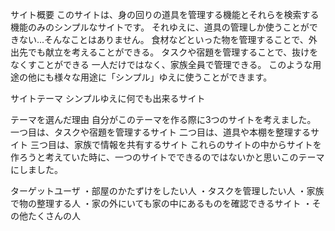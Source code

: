 サイト概要
このサイトは、身の回りの道具を管理する機能とそれらを検索する機能のみのシンプルなサイトです。
それゆえに、道具の管理しか使うことができない...そんなことはありません。
食材などといった物を管理することで、外出先でも献立を考えることができる。
タスクや宿題を管理することで、抜けをなくすことができる
一人だけではなく、家族全員で管理できる。
このような用途の他にも様々な用途に「シンプル」ゆえに使うことができます。

サイトテーマ
シンプルゆえに何でも出来るサイト

テーマを選んだ理由
自分がこのテーマを作る際に3つのサイトを考えました。
一つ目は、タスクや宿題を管理するサイト
二つ目は、道具や本棚を整理するサイト
三つ目は、家族で情報を共有するサイト
これらのサイトの中からサイトを作ろうと考えていた時に、一つのサイトでできるのではないかと思いこのテーマにしました。

ターゲットユーザ
・部屋のかたずけをしたい人
・タスクを管理したい人
・家族で物の整理する人
・家の外にいても家の中にあるものを確認できるサイト
・その他たくさんの人